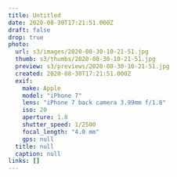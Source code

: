 ```yaml
---
title: Untitled
date: 2020-08-30T17:21:51.000Z
draft: false
drop: true
photo:
  url: s3/images/2020-08-30-10-21-51.jpg
  thumb: s3/thumbs/2020-08-30-10-21-51.jpg
  preview: s3/previews/2020-08-30-10-21-51.jpg
  created: 2020-08-30T17:21:51.000Z
  exif:
    make: Apple
    model: "iPhone 7"
    lens: "iPhone 7 back camera 3.99mm f/1.8"
    iso: 20
    aperture: 1.8
    shutter_speed: 1/2500
    focal_length: "4.0 mm"
    gps: null
  title: null
  caption: null
links: []
---
```

